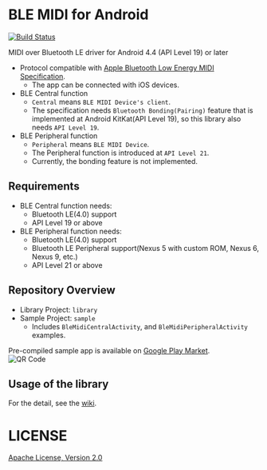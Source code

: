 BLE MIDI for Android
====================
[![Build Status](https://travis-ci.org/kshoji/BLE-MIDI-for-Android.svg?branch=master)](https://travis-ci.org/kshoji/BLE-MIDI-for-Android)

MIDI over Bluetooth LE driver for Android 4.4 (API Level 19) or later

- Protocol compatible with [Apple Bluetooth Low Energy MIDI Specification](https://developer.apple.com/bluetooth/Apple-Bluetooth-Low-Energy-MIDI-Specification.pdf).
    - The app can be connected with iOS devices.
- BLE Central function
    - `Central` means `BLE MIDI Device's client`.
    - The specification needs `Bluetooth Bonding(Pairing)` feature that is implemented at Android KitKat(API Level 19), so this library also needs `API Level 19`.
- BLE Peripheral function
    - `Peripheral` means `BLE MIDI Device`.
    - The Peripheral function is introduced at `API Level 21`. 
    - Currently, the bonding feature is not implemented.

Requirements
------------

- BLE Central function needs:
    - Bluetooth LE(4.0) support
    - API Level 19 or above
- BLE Peripheral function needs:
    - Bluetooth LE(4.0) support
    - Bluetooth LE Peripheral support(Nexus 5 with custom ROM, Nexus 6, Nexus 9, etc.)
    - API Level 21 or above

Repository Overview
-------------------

- Library Project: `library`
- Sample Project: `sample`
    - Includes `BleMidiCentralActivity`, and `BleMidiPeripheralActivity` examples.

Pre-compiled sample app is available on [Google Play Market](https://play.google.com/store/apps/details?id=jp.kshoji.blemidi.sample).
<br />![QR Code](https://dl.dropboxusercontent.com/u/3968074/qr_ble_midi_sample.png)

Usage of the library
--------------------

For the detail, see the [wiki](https://github.com/kshoji/BLE-MIDI-for-Android/wiki).

LICENSE
=======
[Apache License, Version 2.0](http://www.apache.org/licenses/LICENSE-2.0)
